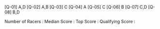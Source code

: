 [Q-01] A,D
[Q-02] A,B
[Q-03] C
[Q-04] A
[Q-05] C
[Q-06] B
[Q-07] C,D
[Q-08] B,D


Number of Racers : 
Median Score     : 
Top Score        : 
Qualifying Score : 